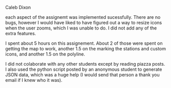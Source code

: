 Caleb Dixon

each aspect of the assignemt was implemented sucessfully. There are no bugs, however
I would have liked to have figured out a way to resize icons when the user zooms,
which I was unable to do. I did not add any of the extra features.

I spent about 5 hours on this assignement. About 2 of those were spent
on getting the map to work, another 1.5 on the marking the stations
and custom icons, and another 1.5 on the polyline. 

I did not colaborate with any other students except by reading piazza posts. I also
used the python script posted by an anonymous student to generate JSON data, which 
was a huge help (I would send that person a thank you email if I knew who it was). 
